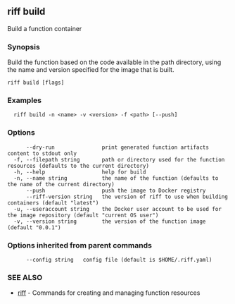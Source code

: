 ## riff build

Build a function container

### Synopsis


Build the function based on the code available in the path directory, using the name
  and version specified for the image that is built.

```
riff build [flags]
```

### Examples

```
  riff build -n <name> -v <version> -f <path> [--push]
```

### Options

```
      --dry-run               print generated function artifacts content to stdout only
  -f, --filepath string       path or directory used for the function resources (defaults to the current directory)
  -h, --help                  help for build
  -n, --name string           the name of the function (defaults to the name of the current directory)
      --push                  push the image to Docker registry
      --riff-version string   the version of riff to use when building containers (default "latest")
  -u, --useraccount string    the Docker user account to be used for the image repository (default "current OS user")
  -v, --version string        the version of the function image (default "0.0.1")
```

### Options inherited from parent commands

```
      --config string   config file (default is $HOME/.riff.yaml)
```

### SEE ALSO
* [riff](riff.md)	 - Commands for creating and managing function resources

